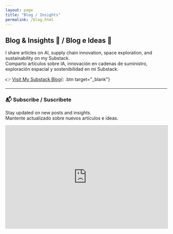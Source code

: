 ```yaml
---
layout: page
title: "Blog / Insights"
permalink: /blog.html
---
```


## Blog & Insights 🧠 / Blog e Ideas 🧠

I share articles on AI, supply chain innovation, space exploration, and sustainability on my Substack.  
Comparto artículos sobre IA, innovación en cadenas de suministro, exploración espacial y sostenibilidad en mi Substack.

👉 [Visit My Substack Blog](https://substack.com/@andrestobacia?r=jj7yq&utm_medium=ios){: .btn target="_blank"}

---

### 📬 Subscribe / Suscríbete
Stay updated on new posts and insights.  
Mantente actualizado sobre nuevos artículos e ideas.

<!-- Substack embed -->
<iframe src="https://substack.com/embed" width="100%" height="320" style="border:1px solid #ccc;background:#fff;" frameborder="0" scrolling="no"></iframe>
